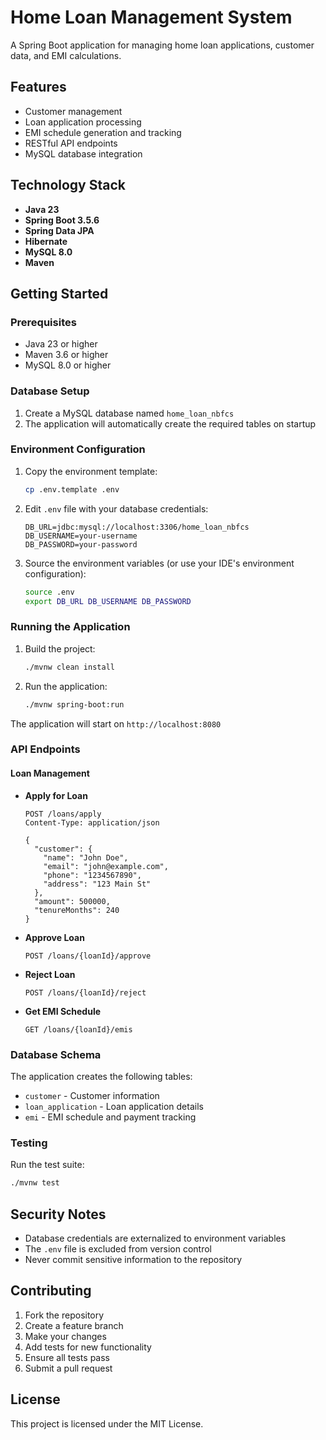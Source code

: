# Home Loan Management System

A Spring Boot application for managing home loan applications, customer data, and EMI calculations.

## Features

- Customer management
- Loan application processing
- EMI schedule generation and tracking
- RESTful API endpoints
- MySQL database integration

## Technology Stack

- **Java 23**
- **Spring Boot 3.5.6**
- **Spring Data JPA**
- **Hibernate**
- **MySQL 8.0**
- **Maven**

## Getting Started

### Prerequisites

- Java 23 or higher
- Maven 3.6 or higher
- MySQL 8.0 or higher

### Database Setup

1. Create a MySQL database named `home_loan_nbfcs`
2. The application will automatically create the required tables on startup

### Environment Configuration

1. Copy the environment template:
   ```bash
   cp .env.template .env
   ```

2. Edit `.env` file with your database credentials:
   ```properties
   DB_URL=jdbc:mysql://localhost:3306/home_loan_nbfcs
   DB_USERNAME=your-username
   DB_PASSWORD=your-password
   ```

3. Source the environment variables (or use your IDE's environment configuration):
   ```bash
   source .env
   export DB_URL DB_USERNAME DB_PASSWORD
   ```

### Running the Application

1. Build the project:
   ```bash
   ./mvnw clean install
   ```

2. Run the application:
   ```bash
   ./mvnw spring-boot:run
   ```

The application will start on `http://localhost:8080`

### API Endpoints

#### Loan Management

- **Apply for Loan**
  ```
  POST /loans/apply
  Content-Type: application/json
  
  {
    "customer": {
      "name": "John Doe",
      "email": "john@example.com",
      "phone": "1234567890",
      "address": "123 Main St"
    },
    "amount": 500000,
    "tenureMonths": 240
  }
  ```

- **Approve Loan**
  ```
  POST /loans/{loanId}/approve
  ```

- **Reject Loan**
  ```
  POST /loans/{loanId}/reject
  ```

- **Get EMI Schedule**
  ```
  GET /loans/{loanId}/emis
  ```

### Database Schema

The application creates the following tables:

- `customer` - Customer information
- `loan_application` - Loan application details
- `emi` - EMI schedule and payment tracking

### Testing

Run the test suite:
```bash
./mvnw test
```

## Security Notes

- Database credentials are externalized to environment variables
- The `.env` file is excluded from version control
- Never commit sensitive information to the repository

## Contributing

1. Fork the repository
2. Create a feature branch
3. Make your changes
4. Add tests for new functionality
5. Ensure all tests pass
6. Submit a pull request

## License

This project is licensed under the MIT License.